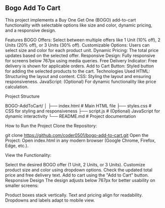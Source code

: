 ## Bogo Add To Cart
This project implements a Buy One Get One (BOGO) add-to-cart functionality with selectable options like size and color, dynamic pricing, and a responsive design.

Features
BOGO Offers: Select between multiple offers like 1 Unit (10% off), 2 Units (20% off), or 3 Units (30% off).
Customizable Options: Users can select size and color for each product unit.
Dynamic Pricing: The total price updates based on the selected offer.
Responsive Design: Fully responsive for screens below 767px using media queries.
Free Delivery Indicator: Free delivery is shown for applicable orders.
Add to Cart Button: Styled button for adding the selected products to the cart.
Technologies Used
HTML: Structuring the layout and content.
CSS: Styling the layout and ensuring responsiveness.
JavaScript: (Optional) For dynamic functionality like price calculation.



Project Structure

BOGO-AddToCart/
│
├── index.html          # Main HTML file
├── styles.css          # CSS for styling and responsiveness
├── script.js           # (Optional) JavaScript for dynamic interactivity
└── README.md           # Project documentation



How to Run the Project
Clone the Repository:

git clone https://github.com/coder0501/bogo-add-to-cart.git
Open the Project: Open index.html in any modern browser (Google Chrome, Firefox, Edge, etc.).

View the Functionality:

Select the desired BOGO offer (1 Unit, 2 Units, or 3 Units).
Customize product size and color using dropdown options.
Check the updated total price and free delivery text.
Add to cart using the "Add to Cart" button.
Responsive Design
The design adjusts below 767px for better usability on smaller screens:

Product boxes stack vertically.
Text and pricing align for readability.
Dropdowns and labels adapt to mobile view.
